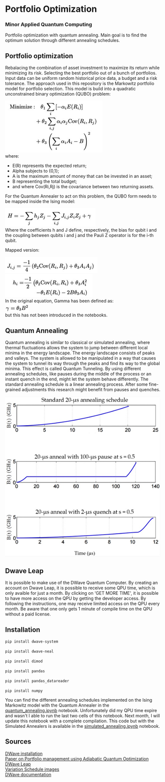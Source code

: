 # Portfolio Optimization
### Minor Applied Quantum Computing 

Portfolio optimization with quantum annealing. Main goal is to find the optimum solution through different annealing schedules.

## Portfolio optimization
Rebalacing the combination of asset investment to maximize its return while minimizing its risk. Selecting the best portfolio out of a bunch of portfolios. Input data can be uniform random historical price data, a budget and a risk tolerance. The approach used in this repository is the Markowitz portfolio model for portfolio selection. This model is build into a quadratic unconstrained binary optimization (QUBO) problem:

![alt text](files/img/59DB952F-07D7-4F22-BBD2-2B574899D4D1_4_5005_c.jpeg)\
where:
- E(R) represents the expected return;
- Alpha subjects to {0,1};
- A is the maximum amount of money that can be invested in an asset;
- B representing the total budget;
- and where Cov(Ri,Rj) is the covariance between two returning assets.

For the Quantum Annealer to act on this problem, the QUBO form needs to be mapped inside the Ising model:

![alt text](files/img/47715E9C-9975-4AF4-87B0-2EBA8191D0E5_4_5005_c.jpeg)\
Where the coefficients h and J define, respectively, the bias for qubit i and the coupling between qubits i and j and the Pauli Z operator is for the i-th qubit.

Mapped version:

![alt text](files/img/D6F18D48-F547-4A32-A7E2-AD9B9AC8F94A_4_5005_c.jpeg)\
![alt text](files/img/A45D8EDD-F9D4-48A6-8555-2A6EB88EA0FD_4_5005_c.jpeg)\
In the original equation, Gamma has been defined as:\
![alt text](files/img/A3640BD4-45C3-4DB4-A9C8-221D77D20A2A_4_5005_c.jpeg)\
but this has not been introduced in the notebooks.

## Quantum Annealing
Quantum annealing is similar to classical or simulated annealing, where thermal fluctuations allows
the system to jump between different local minima in the energy landscape. The energy landscape consists of peaks and valleys. The system is allowed to be manipulated in a way that causes the system to tunnel its way through the peaks and find its way to the global minima. This effect is called Quantum Tunneling. By using different annealing schedules, like pauses during the middle of the process or an instant quench in the end, might let the system behave differently. The standard annealing schedule is a linear annealing process. After some fine-grained adjustments this research might benefit from pauses and quenches.

![alt text](files/img/97F12058-CE27-4CD1-9416-8057D5B0F6A3.jpeg)
## Dwave Leap
It is possible to make use of the DWave Quantum Computer. By creating an account on Dwave Leap, it is possible to receive some QPU time, which is only avaible for just a month. By clicking on 'GET MORE TIME', it is possible to have more access on the QPU by getting the developer access. By following the instructions, one may receive limited access on the QPU every month. Be aware that one only gets 1 minute of compile time on the QPU without a paid license. 

## Installation

``` 
pip install dwave-system

pip install dwave-neal 

pip install dimod

pip install pandas 

pip install pandas_datareader 

pip install numpy 
```

You can find the different annealing schedules implemented on the Ising Markowitz model with the Quantum Annealer in the [quantum_annealing.ipynb](quantum_annealing.ipynb) notebook. Unfortunately did my QPU time expire and wasn't I able to run the last two cells of this notebook. Next month, I will update this notebook with a complete compilation. This code but with the Simulated Annealers is available in the [simulated_annealing.ipynb](https://github.com/Lizaterdag/portfolio-optimization/blob/main/simulated_annealing.ipynb) notebook.

## Sources
[DWave installation](https://docs.ocean.dwavesys.com/projects/system/en/stable/installation.html)\
[Paper on Portfolio management using Adiabatic Quantum Optimization](https://www.osti.gov/servlets/purl/1423041)\
[DWave Leap](https://cloud.dwavesys.com/leap/)\
[Variation Schedule images](https://docs.dwavesys.com/docs/latest/c_fd_as.html)\
[DWave documentation](https://docs.ocean.dwavesys.com/en/stable/)
